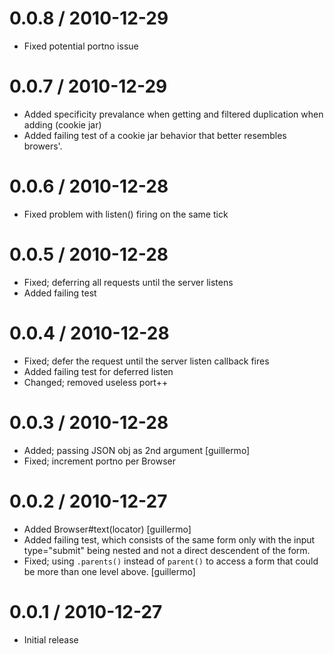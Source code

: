 
0.0.8 / 2010-12-29 
==================

  * Fixed potential portno issue

0.0.7 / 2010-12-29 
==================

  * Added specificity prevalance when getting and filtered duplication when adding (cookie jar)
  * Added failing test of a cookie jar behavior that better resembles browers'.

0.0.6 / 2010-12-28 
==================

  * Fixed problem with listen() firing on the same tick

0.0.5 / 2010-12-28 
==================

  * Fixed; deferring all requests until the server listens
  * Added failing test

0.0.4 / 2010-12-28 
==================

  * Fixed; defer the request until the server listen callback fires
  * Added failing test for deferred listen
  * Changed; removed useless port++

0.0.3 / 2010-12-28 
==================

  * Added; passing JSON obj as 2nd argument [guillermo]
  * Fixed; increment portno per Browser

0.0.2 / 2010-12-27 
==================

  * Added Browser#text(locator) [guillermo]
  * Added failing test, which consists of the same form only with the input type="submit" being nested and not a direct descendent of the form.
  * Fixed; using `.parents()` instead of `parent()` to access a form that could be more than one level above. [guillermo]

0.0.1 / 2010-12-27 
==================

  * Initial release
